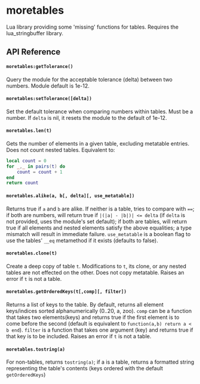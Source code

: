 # moretables

Lua library providing some 'missing' functions for tables.
Requires the lua_stringbuffer library.

## API Reference

#### ```moretables:getTolerance()```
Query the module for the acceptable tolerance (delta) between two numbers. Module default is 1e-12.

#### ```moretables:setTolerance([delta])```
Set the default tolerance when comparing numbers within tables. Must be a number. If ```delta``` is nil, it resets the module to the default of 1e-12.

#### ```moretables.len(t)```
Gets the number of elements in a given table, excluding metatable entries. Does not count nested tables. Equivalent to:
```lua
local count = 0
for _,_ in pairs(t) do
    count = count + 1
end
return count
```

#### ```moretables.alike(a, b[, delta][, use_metatable])```
Returns true if ```a``` and ```b``` are alike. If neither is a table, tries to compare with ```==```; if both are numbers, will return true if ```|(|a| - |b|)| <= delta``` (if ```delta``` is not provided, uses the module's set default); if both are tables, will return true if all elements and nested elements satisfy the above equalities; a type mismatch will result in immediate failure. ```use_metatable``` is a boolean flag to use the tables' ```__eq``` metamethod if it exists (defaults to false).

#### ```moretables.clone(t)```
Create a deep copy of table ```t```. Modifications to ```t```, its clone, or any nested tables are not effected on the other. Does not copy metatable. Raises an error if ```t``` is not a table. 

#### ```moretables.getOrderedKeys(t[,comp][, filter])```
Returns a list of keys to the table. By default, returns all element keys/indices sorted alphanumerically (0..20, a, zoo). ```comp``` can be a function that takes two elements(keys) and returns true if the first element is to come before the second (default is equivalent to ```function(a,b) return a < b end```). ```filter``` is a function that takes one argument (key) and returns true if that key is to be included. Raises an error if ```t``` is not a table.

#### ```moretables.tostring(a)```
For non-tables, returns ```tostring(a)```; if a is a table, returns a formatted string representing the table's contents (keys ordered with the default ```getOrderedKeys```)

